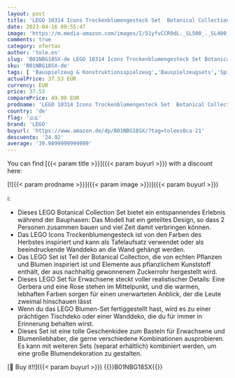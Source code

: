 ```yaml
---
layout: post
title: 'LEGO 10314 Icons Trockenblumengesteck Set  Botanical Collection zum Basteln für Erwachsene  künstliche Blumen mit Rose und Gerbera  Tischdeko oder Wanddeko'
date: 2023-04-16 09:55:47
image: 'https://m.media-amazon.com/images/I/51yfvCCR9dL._SL500_._SL400_.jpg'
comments: true
category: ofertas
author: 'tole.es'
slug: 'B01NBG18SX-de LEGO 10314 Icons Trockenblumengesteck Set Botanical...'
sku: 'B01NBG18SX-de'
tags: [ 'Bauspielzeug & Konstruktionsspielzeug','Bauspielzeugsets','Spielzeug','lego','🇩🇪', ]
actualPrice: 37.53 EUR
currency: EUR
price: 37.53
comparePrice: 49.99 EUR
prodname: 'LEGO 10314 Icons Trockenblumengesteck Set  Botanical Collection zum Basteln für Erwachsene  künstliche Blumen mit Rose und Gerbera  Tischdeko oder Wanddeko'
country: 'de'
flag: '🇩🇪'
brand: 'LEGO'
buyurl: 'https://www.amazon.de/dp/B01NBG18SX/?tag=tolees0ca-21'
descuento: '24.92'
average: '39.9899999999999'
---
```


You can find [{{< param title >}}]({{< param buyurl >}}) with a discount here:

[![{{< param prodname >}}]({{< param image >}})]({{< param buyurl >}})

ℹ️:

- Dieses LEGO Botanical Collection Set bietet ein entspannendes Erlebnis während der Bauphasen: Das Modell hat ein geteiltes Design, so dass 2 Personen zusammen bauen und viel Zeit damit verbringen können.
- Das LEGO Icons Trockenblumengesteck ist von den Farben des Herbstes inspiriert und kann als Tafelaufsatz verwendet oder als beeindruckende Wanddeko an die Wand gehängt werden.
- Das LEGO Set ist Teil der Botanical Collection, die von echten Pflanzen und Blumen inspiriert ist und Elemente aus pflanzlichem Kunststoff enthält, der aus nachhaltig gewonnenem Zuckerrohr hergestellt wird.
- Dieses LEGO Set für Erwachsene steckt voller realistischer Details: Eine Gerbera und eine Rose stehen im Mittelpunkt, und die warmen, lebhaften Farben sorgen für einen unerwarteten Anblick, der die Leute zweimal hinschauen lässt
- Wenn du das LEGO Blumen-Set fertiggestellt hast, wird es zu einer prächtigen Tischdeko oder einer Wanddeko, die du für immer in Erinnerung behalten wirst.
- Dieses Set ist eine tolle Geschenkidee zum Basteln für Erwachsene und Blumenliebhaber, die gerne verschiedene Kombinationen ausprobieren. Es kann mit weiteren Sets (separat erhältlich) kombiniert werden, um eine große Blumendekoration zu gestalten.

[🛒 Buy it!!]({{< param buyurl >}})
{{<world>}}B01NBG18SX{{</world>}}
